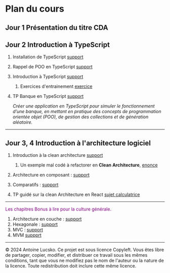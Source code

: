 # Plan du cours

## Jour 1 Présentation du titre CDA

## Jour 2 Introduction à TypeScript

1. Installation de TypeScript [support](../03_TS/Supports/chap1_introduction_installation.md)
1. Rappel de POO en TypeScript [support](../03_TS/Supports/chap0_poo.md)
1. Introduction à TypeScript [support](../03_TS/Supports/chap2_introduction_typescript.md)
   1. Exercices d'entrainement [exercice](../03_TS/Exercices/entrainement.md)
1. TP Banque en TypeScript [support](../03_TS/Exercices/Banque/enonce.md)
   
   *Créer une application en TypeScript pour simuler le fonctionnement d’une banque, en mettant en pratique des concepts de programmation orientée objet (POO), de gestion des collections et de génération aléatoire.*

--- 

## Jour 3, 4 Introduction à l'architecture logiciel

1. Introduction à la clean architecture [support](../02_CONCEPTS_ARCHI/Supports/Chapitre_introduction.md)
   1. Un exemple mal codé à refactorer en **Clean Architecture**, [enonce](../02_CONCEPTS_ARCHI/Exercices/malcode.md)
   
2. Architecture en composant : [support](../02_CONCEPTS_ARCHI/Supports/Chapitre_architecture_composant.md)
3. Comparatifs : [support](../02_CONCEPTS_ARCHI/Supports/Chapitre_comparatifs.md)

4. TP guidé sur la clean Architecture en React [sujet calculatrice](../02_CONCEPTS_ARCHI/Exercices/calculatrice.md)

---

<span style="color:purple">Les chapitres Bonus à lire pour la culture générale.</span>

1. Architecture en couche : [support](../02_CONCEPTS_ARCHI/Supports/Chapitre_architecture_en_couche.md)
2. Hexagonale : [support](../02_CONCEPTS_ARCHI/Supports/Chapitre_hexagonale.md)
3. MVC : [support](../02_CONCEPTS_ARCHI/Supports/Chapitre_architecture_mvc.md)
4. MVM [suppprt](../02_CONCEPTS_ARCHI/Supports/Chapitre_architecture_mvm.md)

---

© 2024 Antoine Lucsko. Ce projet est sous licence Copyleft. Vous êtes libre de partager, copier, modifier, et distribuer ce travail sous les mêmes conditions, tant que vous ne modifiez pas le nom de l'auteur ou la nature de la licence. Toute redistribution doit inclure cette même licence.
